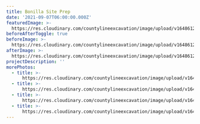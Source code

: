 ```yaml
---
title: Bonilla Site Prep
date: '2021-09-07T06:00:00.000Z'
featuredImage: >-
  https://res.cloudinary.com/countylineexcavation/image/upload/v1648612980/projects/Bonilla_site_prep_r3og7e.jpg
beforeAfterToggle: true
beforeImage: >-
  https://res.cloudinary.com/countylineexcavation/image/upload/v1648612972/projects/Bonilla_Site_Prep_Before_1_d09cux.jpg
afterImage: >-
  https://res.cloudinary.com/countylineexcavation/image/upload/v1648612980/projects/Bonilla_site_prep_r3og7e.jpg
projectDescription: ''
morePhotos:
  - title: >-
      https://res.cloudinary.com/countylineexcavation/image/upload/v1648612995/projects/Bonilla_gtgxew.jpg
  - title: >-
      https://res.cloudinary.com/countylineexcavation/image/upload/v1648612991/projects/Bonilla_1_ejwida.jpg
  - title: >-
      https://res.cloudinary.com/countylineexcavation/image/upload/v1648612984/projects/Bonilla_2_fygoud.jpg
  - title: >-
      https://res.cloudinary.com/countylineexcavation/image/upload/v1648612976/projects/Bonilla_Site_Prep_After_1_hqi8rp.jpg
---
```


